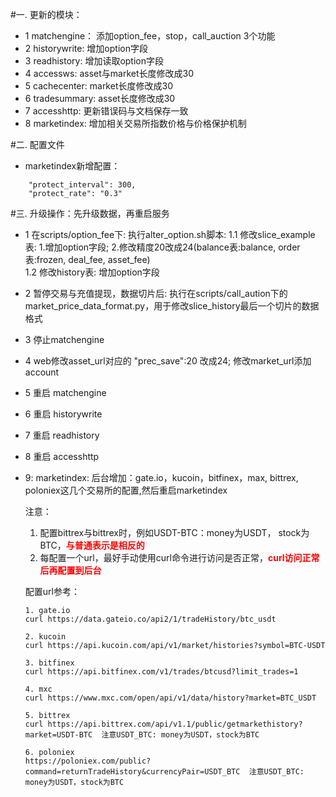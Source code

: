 #一. 更新的模块：
* 1 matchengine： 添加option_fee，stop，call_auction 3个功能
* 2 historywrite: 增加option字段
* 3 readhistory:  增加读取option字段
* 4 accessws:     asset与market长度修改成30
* 5 cachecenter:  market长度修改成30
* 6 tradesummary: asset长度修改成30
* 7 accesshttp:   更新错误码与文档保存一致
* 8 marketindex:  增加相关交易所指数价格与价格保护机制

#二. 配置文件
* marketindex新增配置：
```
    "protect_interval": 300,
    "protect_rate": "0.3"
```

#三. 升级操作：先升级数据，再重启服务
* 1 在scripts/option\_fee下: 执行alter\_option.sh脚本: 
  1.1 修改slice\_example表: 1.增加option字段; 2.修改精度20改成24(balance表:balance, order表:frozen, deal\_fee, asset\_fee)  
  1.2 修改history表: 增加option字段

* 2 暂停交易与充值提现，数据切片后: 执行在scripts/call\_aution下的market\_price\_data\_format.py，用于修改slice_history最后一个切片的数据格式
* 3 停止matchengine
* 4 web修改asset_url对应的 "prec\_save":20 改成24; 修改market\_url添加account
* 5 重启 matchengine
* 6 重启 historywrite
* 7 重启 readhistory
* 8 重启 accesshttp
* 9: marketindex: 后台增加：gate.io，kucoin，bitfinex，max, bittrex, poloniex这几个交易所的配置,然后重启marketindex
    
    注意：
    1. 配置bittrex与bittrex时，例如USDT-BTC：money为USDT， stock为BTC，<span style="color:red">**与普通表示是相反的**</span>
    2. 每配置一个url，最好手动使用curl命令进行访问是否正常，<span style="color:red">**curl访问正常后再配置到后台**</span>
    
    配置url参考：
    
    ```
    1. gate.io
    curl https://data.gateio.co/api2/1/tradeHistory/btc_usdt
    
    2. kucoin
    curl https://api.kucoin.com/api/v1/market/histories?symbol=BTC-USDT
    
    3. bitfinex
    curl https://api.bitfinex.com/v1/trades/btcusd?limit_trades=1
    
    4. mxc
    curl https://www.mxc.com/open/api/v1/data/history?market=BTC_USDT
    
    5. bittrex
    curl https://api.bittrex.com/api/v1.1/public/getmarkethistory?market=USDT-BTC  注意USDT_BTC: money为USDT，stock为BTC
    
    6. poloniex
    https://poloniex.com/public?command=returnTradeHistory&currencyPair=USDT_BTC  注意USDT_BTC: money为USDT，stock为BTC
    
    ```
